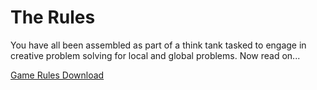 # The Rules

You have all been assembled as part of a think tank tasked to engage in creative problem solving for local and global problems. Now read on...

[Game Rules Download](DH_Unplugged_Narrative_and_Rules.pdf)


